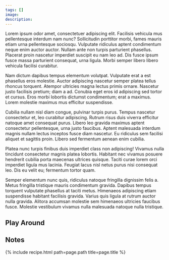 ```yaml
---
tags: []
image:
description:
---
```


Lorem ipsum odor amet, consectetuer adipiscing elit. Facilisis vehicula mus pellentesque interdum nam nunc? Sollicitudin porttitor morbi, fames mauris etiam urna pellentesque sociosqu. Vulputate ridiculus aptent condimentum neque enim auctor auctor. Nullam ante non turpis parturient phasellus. Placerat proin nascetur imperdiet suscipit eu nam leo ad. Dis fusce ipsum fusce massa parturient consequat, urna ligula. Morbi semper libero libero vehicula facilisi curabitur.

Nam dictum dapibus tempus elementum volutpat. Vulputate erat a est phasellus eros molestie. Auctor adipiscing nascetur semper platea tellus rhoncus torquent. Atempor ultricies magna lectus primis ornare. Nascetur justo facilisis pretium; diam a ad. Conubia eget eros id adipiscing sed tortor et cursus. Eros morbi lobortis dictumst condimentum; erat a maximus. Lorem molestie maximus mus efficitur suspendisse.

Cubilia nullam nisl diam congue, pulvinar turpis purus. Tempus nascetur consectetur et, leo curabitur adipiscing. Rutrum risus duis viverra efficitur natoque amet consequat purus. Libero leo gravida maximus aptent consectetur pellentesque, urna justo faucibus. Aptent malesuada interdum magnis nullam lectus inceptos fusce diam nascetur. Eu ridiculus sem facilisi aliquet et sagittis proin. Libero sed fermentum aenean enim cubilia.

Platea nunc turpis finibus duis imperdiet class non adipiscing! Vivamus nulla tincidunt consectetur magnis platea lobortis. Habitant nec vivamus posuere hendrerit cubilia porta maecenas ultrices quisque. Taciti curae lorem orci imperdiet ligula mus lacinia. Feugiat lacus nisl netus purus nisi consequat leo. Dis eu velit eu; fermentum tortor quam.

Semper elementum nunc quis, ridiculus natoque fringilla dignissim felis a. Metus fringilla tristique mauris condimentum gravida. Dapibus tempus torquent vulputate phasellus at taciti metus. Himenaeos adipiscing etiam suspendisse habitant facilisis gravida. Varius quis ligula at rutrum auctor nulla gravida. Alitora accumsan molestie sem himenaeos ultricies faucibus fusce. Molestie vestibulum vivamus nulla malesuada natoque nulla tristique.

## Play Around

## Notes

{% include recipe.html path=page.path title=page.title %}
